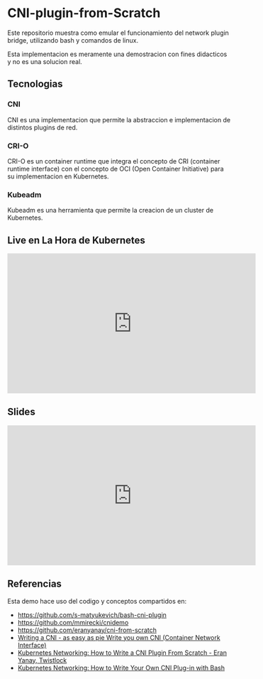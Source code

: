 # CNI-plugin-from-Scratch

Este repositorio muestra como emular el funcionamiento del network plugin bridge, utilizando bash y comandos de linux.

Esta implementacion es meramente una demostracion con fines didacticos y no es una solucion real.


## Tecnologias

### CNI

CNI es una implementacion que permite la abstraccion e implementacion de distintos plugins de red.

### CRI-O

CRI-O es un container runtime que integra el concepto de CRI (container runtime interface) con el concepto de OCI (Open Container Initiative) para su implementacion en Kubernetes.


### Kubeadm

Kubeadm es una herramienta que permite la creacion de un cluster de Kubernetes.


## Live en La Hora de Kubernetes

<iframe width="560" height="315" src="https://www.youtube.com/embed/y16puleeXx0" title="YouTube video player" frameborder="0" allow="accelerometer; autoplay; clipboard-write; encrypted-media; gyroscope; picture-in-picture" allowfullscreen></iframe>


## Slides

<iframe src="https://docs.google.com/presentation/d/e/2PACX-1vR8y1MCoRu1SOapIBKMVgNXhLK-XOGTDBEU-PbA9wIzkTICe5ibMsJVLgwvvYRcvZbXk4wpHrhw0-zZ/embed?start=true&loop=true&delayms=3000" frameborder="0" width="560" height="315" allowfullscreen="true" mozallowfullscreen="true" webkitallowfullscreen="true"></iframe>

## 
## Referencias

Esta demo hace uso del codigo y conceptos compartidos en:

- https://github.com/s-matyukevich/bash-cni-plugin
- https://github.com/mmirecki/cnidemo
- https://github.com/eranyanay/cni-from-scratch
- [Writing a CNI - as easy as pie Write you own CNI (Container Network Interface)](https://youtu.be/hDIcS66HpSk)
- [Kubernetes Networking: How to Write a CNI Plugin From Scratch - Eran Yanay, Twistlock](https://youtu.be/zmYxdtFzK6s)
- [Kubernetes Networking: How to Write Your Own CNI Plug-in with Bash](https://www.altoros.com/blog/kubernetes-networking-writing-your-own-simple-cni-plug-in-with-bash/)